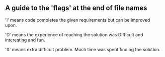 ## A guide to the 'flags' at the end of file names

'I' means code completes the given requirements but can be improved upon.

'D' means the experience of reaching the solution was Difficult and interesting and fun.

'X' means extra difficult problem. Much time was spent finding the solution.
